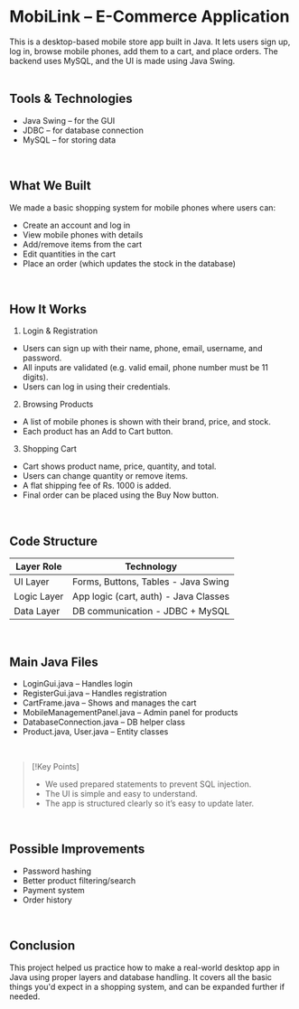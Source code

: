 # MobiLink – E-Commerce Application
This is a desktop-based mobile store app built in Java. It lets users sign up, log in, browse mobile phones, add them to a cart, and place orders. The backend uses MySQL, and the UI is made using Java Swing.
<br>
<br>

## Tools & Technologies
* Java Swing – for the GUI
* JDBC – for database connection
* MySQL – for storing data
<br>

## What We Built
We made a basic shopping system for mobile phones where users can:
* Create an account and log in
* View mobile phones with details
* Add/remove items from the cart
* Edit quantities in the cart
* Place an order (which updates the stock in the database)
<br>


## How It Works
1. Login & Registration
* Users can sign up with their name, phone, email, username, and password.
* All inputs are validated (e.g. valid email, phone number must be 11 digits).
* Users can log in using their credentials.

2. Browsing Products
* A list of mobile phones is shown with their brand, price, and stock.
* Each product has an Add to Cart button.

3. Shopping Cart
* Cart shows product name, price, quantity, and total.
* Users can change quantity or remove items.
* A flat shipping fee of Rs. 1000 is added.
* Final order can be placed using the Buy Now button.

<br>

## Code Structure
| Layer Role   | Technology                                 |
|--------------|--------------------------------------------|
| UI Layer     | Forms, Buttons, Tables - Java Swing        |
| Logic Layer  | App logic (cart, auth) - Java Classes      |
| Data Layer   | DB communication - JDBC + MySQL            |
<br>

## Main Java Files
* LoginGui.java – Handles login
* RegisterGui.java – Handles registration
* CartFrame.java – Shows and manages the cart
* MobileManagementPanel.java – Admin panel for products
* DatabaseConnection.java – DB helper class
* Product.java, User.java – Entity classes
<br>


> [!Key Points]
> * We used prepared statements to prevent SQL injection.
> * The UI is simple and easy to understand.
> * The app is structured clearly so it’s easy to update later.
<br>


## Possible Improvements
* Password hashing
* Better product filtering/search
* Payment system
* Order history
<br>

## Conclusion 
This project helped us practice how to make a real-world desktop app in Java using proper layers and database handling. It covers all the basic things you'd expect in a shopping system, and can be expanded further if needed.
